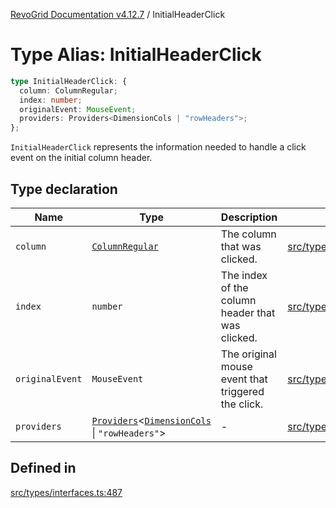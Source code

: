 [RevoGrid Documentation v4.12.7](README.md) / InitialHeaderClick

# Type Alias: InitialHeaderClick

```ts
type InitialHeaderClick: {
  column: ColumnRegular;
  index: number;
  originalEvent: MouseEvent;
  providers: Providers<DimensionCols | "rowHeaders">;
};
```

`InitialHeaderClick` represents the information needed to handle a click
event on the initial column header.

## Type declaration

| Name | Type | Description | Defined in |
| ------ | ------ | ------ | ------ |
| `column` | [`ColumnRegular`](Interface.ColumnRegular.md) | The column that was clicked. | [src/types/interfaces.ts:499](https://github.com/revolist/revogrid/blob/435ff99a088c5c293d22eb08cc3e448f60f4eb56/src/types/interfaces.ts#L499) |
| `index` | `number` | The index of the column header that was clicked. | [src/types/interfaces.ts:491](https://github.com/revolist/revogrid/blob/435ff99a088c5c293d22eb08cc3e448f60f4eb56/src/types/interfaces.ts#L491) |
| `originalEvent` | `MouseEvent` | The original mouse event that triggered the click. | [src/types/interfaces.ts:495](https://github.com/revolist/revogrid/blob/435ff99a088c5c293d22eb08cc3e448f60f4eb56/src/types/interfaces.ts#L495) |
| `providers` | [`Providers`](TypeAlias.Providers.md)\<[`DimensionCols`](TypeAlias.DimensionCols.md) \| `"rowHeaders"`\> | - | [src/types/interfaces.ts:500](https://github.com/revolist/revogrid/blob/435ff99a088c5c293d22eb08cc3e448f60f4eb56/src/types/interfaces.ts#L500) |

## Defined in

[src/types/interfaces.ts:487](https://github.com/revolist/revogrid/blob/435ff99a088c5c293d22eb08cc3e448f60f4eb56/src/types/interfaces.ts#L487)
